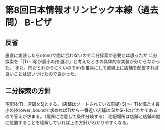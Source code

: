 # 第8回日本情報オリンピック本線（過去問） B-ピザ

## 反省

愚直に実装したらo(nm)で間に合わないので二分探索が必要とは思ったが
二分探索を「|Ti - Sj|が最小のjを選ぶ」と考えたときの具体的な実装が分からなかった。
また、円だとわかりにくいのでdnを番兵にして直線上に店舗を配置すれば良いことは思いつけたので良かった。

## 二分探索の方針

宅配iをTi、店舗をSjとする。(店鋪はソートされている前提)
Sj >= Tiを満たす最小のjをlower_boundで求めればTiから一番近い店鋪は
SiかSi-1のどれかであるので答えが求まる。（境界に注意して条件分岐する）
宅配場所は店鋪と店鋪の間に位置することを理解していれば上の方針がわかりやすくなる。
